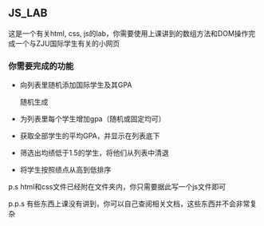 ## JS_LAB

这是一个有关html, css, js的lab，你需要使用上课讲到的数组方法和DOM操作完成一个与ZJU国际学生有关的小网页



### 你需要完成的功能

+ 向列表里随机添加国际学生及其GPA

  随机生成
+ 为列表里每个学生增加gpa（随机或固定均可）
+ 获取全部学生的平均GPA，并显示在列表底下
+ 筛选出均绩低于1.5的学生，将他们从列表中清退
+ 将学生按照绩点从高到低排序



p.s  html和css文件已经附在文件夹内，你只需要据此写一个js文件即可

p.p.s 有些东西上课没有讲到，你可以自己查阅相关文档，这些东西并不会非常复杂

